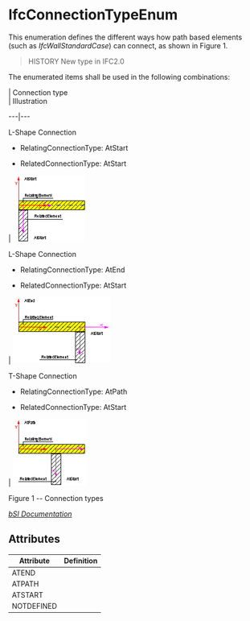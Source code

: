 IfcConnectionTypeEnum
=====================
This enumeration defines the different ways how path based elements (such as
_IfcWallStandardCase_) can connect, as shown in Figure 1.  
  
> HISTORY  New type in IFC2.0  
  
The enumerated items shall be used in the following combinations:  
  
  
  
  
  
  
| Connection type  
| Illustration  
  
---|---  
  
  
  
  
  

L-Shape Connection

  

  

  * RelatingConnectionType: AtStart
  

  * RelatedConnectionType: AtStart
  

  
  
| ![](figures/IfcConnectionTypeEnum-Fig03.gif)  
  
  
  
  

L-Shape Connection

  

  

  * RelatingConnectionType: AtEnd
  

  * RelatedConnectionType: AtStart
  

  
  
| ![](figures/IfcConnectionTypeEnum-Fig01.gif)  
  
  
  
  

T-Shape Connection

  

  

  * RelatingConnectionType: AtPath
  

  * RelatedConnectionType: AtStart
  

  
  
| ![](figures/IfcConnectionTypeEnum-Fig02.gif)  
  
  
  
  
  
  
  
  

Figure 1 -- Connection types

  
  
  
  
  
[ _bSI
Documentation_](https://standards.buildingsmart.org/IFC/DEV/IFC4_2/FINAL/HTML/schema/ifcsharedbldgelements/lexical/ifcconnectiontypeenum.htm)


Attributes
----------
| Attribute   | Definition   |
|-------------|--------------|
| ATEND       |              |
| ATPATH      |              |
| ATSTART     |              |
| NOTDEFINED  |              |
